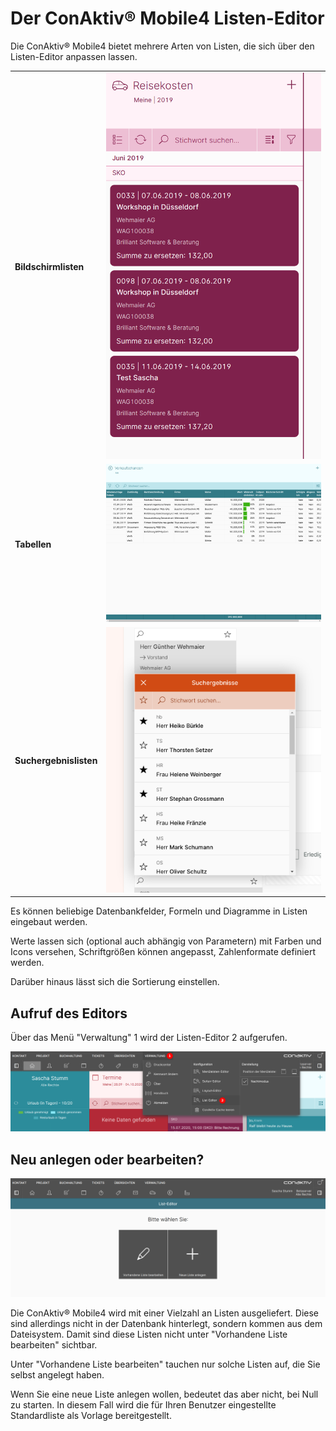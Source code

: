 # Der ConAktiv® Mobile4 Listen-Editor

Die ConAktiv® Mobile4 bietet mehrere Arten von Listen, die sich über den Listen-Editor anpassen lassen.

|                        |                                                     |
| ---------------------- | --------------------------------------------------- |
| **Bildschirmlisten**   | ![Bildschirmliste](./art_bildschirmliste.png#small) |
| **Tabellen**           | ![Tabelle](./art_tabelle.png#small)                 |
| **Suchergebnislisten** | ![Suchergebnisliste](./art_suchergebnis.png#small)  |

Es können beliebige Datenbankfelder, Formeln und Diagramme in Listen eingebaut werden.

Werte lassen sich (optional auch abhängig von Parametern) mit Farben und Icons versehen, Schriftgrößen können angepasst, Zahlenformate definiert werden.

Darüber hinaus lässt sich die Sortierung einstellen.

## Aufruf des Editors

Über das Menü "Verwaltung" <span class="number">1</span> wird der Listen-Editor <span class="number">2</span> aufgerufen.

![Aufruf Listen-Editor](./listen-editor-aufruf.png)

## Neu anlegen oder bearbeiten?

![Startseite Listen-Editor](./listen-editor-start.png)

Die ConAktiv® Mobile4 wird mit einer Vielzahl an Listen ausgeliefert. Diese sind allerdings nicht in der Datenbank hinterlegt, sondern kommen aus dem Dateisystem. Damit sind diese Listen nicht unter "Vorhandene Liste bearbeiten" sichtbar.

Unter "Vorhandene Liste bearbeiten" tauchen nur solche Listen auf, die Sie selbst angelegt haben.

Wenn Sie eine neue Liste anlegen wollen, bedeutet das aber nicht, bei Null zu starten. In diesem Fall wird die für Ihren Benutzer eingestellte Standardliste als Vorlage bereitgestellt.

